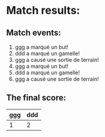 # Match results:
## Match events:
1. ggg  a marqué un but!
1. ddd  a marqué un gamelle!
1. ggg  a causé une sortie de terrain!
1. ggg  a marqué un but!
1. ddd  a marqué un gamelle!
1. ggg  a causé une sortie de terrain!
## The final score:
| ggg | ddd |
|---|---|
| 1 | 2 |
